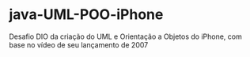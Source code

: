 # java-UML-POO-iPhone
Desafio DIO da criação do UML e Orientação a Objetos do iPhone, com base no vídeo de seu lançamento de 2007
